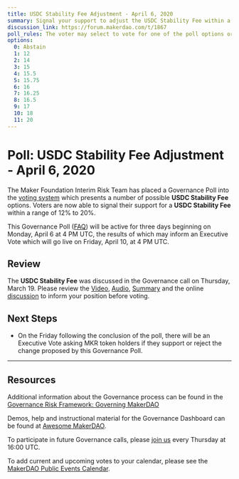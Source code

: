 ```yaml
---
title: USDC Stability Fee Adjustment - April 6, 2020
summary: Signal your support to adjust the USDC Stability Fee within a range of 12% to 20%
discussion_link: https://forum.makerdao.com/t/1867
poll_rules: The voter may select to vote for one of the poll options or they may elect to abstain from the poll entirely
options:
  0: Abstain
  1: 12
  2: 14
  3: 15
  4: 15.5
  5: 15.75
  6: 16
  7: 16.25
  8: 16.5
  9: 17
  10: 18
  11: 20
---
```


# Poll: USDC Stability Fee Adjustment - April 6, 2020

The Maker Foundation Interim Risk Team has placed a Governance Poll into the [voting system](https://vote.makerdao.com/polling) which presents a number of possible **USDC Stability Fee** options. Voters are now able to signal their support for a **USDC Stability Fee** within a range of 12% to 20%.

This Governance Poll ([FAQ](https://community-development.makerdao.com/makerdao-scd-faqs/scd-faqs/governance)) will be active for three days beginning on Monday, April 6 at 4 PM UTC, the results of which may inform an Executive Vote which will go live on Friday, April 10, at 4 PM UTC.

## Review

The **USDC Stability Fee** was discussed in the Governance call on Thursday, March 19. Please review the [Video](https://www.youtube.com/playlist?list=PLLzkWCj8ywWNq5-90-Id6VPSsrk4OWVan), [Audio](https://soundcloud.com/makerdao/sets/governance-and-risk), [Summary](https://community-development.makerdao.com/governance/governance-and-risk-meetings/summaries) and the online [discussion](https://forum.makerdao.com/c/governance) to inform your position before voting.

## Next Steps

- On the Friday following the conclusion of the poll, there will be an Executive Vote asking MKR token holders if they support or reject the change proposed by this Governance Poll.

---

## Resources

Additional information about the Governance process can be found in the [Governance Risk Framework: Governing MakerDAO](https://community-development.makerdao.com/governance/governance-risk-framework)

Demos, help and instructional material for the Governance Dashboard can be found at [Awesome MakerDAO](https://awesome.makerdao.com/#voting).

To participate in future Governance calls, please [join us](https://community-development.makerdao.com/governance/governance-and-risk-meetings) every Thursday at 16:00 UTC.

To add current and upcoming votes to your calendar, please see the [MakerDAO Public Events Calendar](https://calendar.google.com/calendar/embed?src=makerdao.com_3efhm2ghipksegl009ktniomdk%40group.calendar.google.com&ctz=America%2FLos_Angeles).
